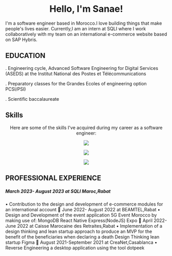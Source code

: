 <h1 align="center">Hello, I'm Sanae!</h1>

<p >I'm a software engineer based in Morocco.I love building things that make people's lives easier.
  Currently,I am an intern at SQLI where I work collaboratively with my team on an international e-commerce website based on SAP Hybris.</p>
  
 ## EDUCATION

 . Engineering cycle, Advanced Software Engineering for Digital Services (ASEDS) at the Institut National des Postes et Télécommunications
  
 . Preparatory classes for the Grandes Ecoles of engineering option PCSI/PSI)
 
 . Scientific baccalaureate
 
## Skills

<p align="center">
  Here are some of the skills I've acquired during my career as a software engineer:
</p>

<p align="center">
  <img src="https://img.shields.io/badge/Backend-Java%20%7C%20JEE%20%7C%20Spring%20Boot%20%7C%20SAP%20Hybris-orange">
</p>

<p align="center">
  <img src="https://img.shields.io/badge/Frontend-React-blue">
</p>

<p align="center">
  <img src="https://img.shields.io/badge/Full--stack-Node.js-green">
</p>

## PROFESSIONAL EXPERIENCE

##### March 2023- August 2023 at SQLI Maroc,Rabat
• Contribution to the design and development of e-commerce modules for an
international account
 June 2022- August 2022 at BEAMTEL,Rabat
• Design and Development of the event application 5G Event
Morocco by making use of:
MongoDB React Native Express(NodeJS) Expo
 April 2022-June 2022 at Caisse Marocaine des Retraites,Rabat
• Implementation of a design thinking and lean startup approach to produce an
MVP for the benefit of the beneficiaries when declaring a death
Design Thinking lean startup Figma
 August 2021-September 2021 at  CreaNet,Casablanca
• Reverse Engineering a desktop application using the
tool dotpeek
